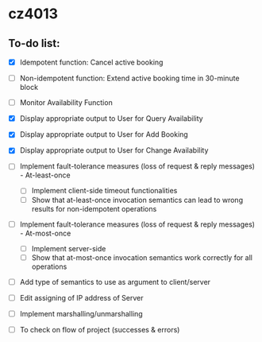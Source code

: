 # cz4013



## To-do list:

- [x] Idempotent function: Cancel active booking

- [ ] Non-idempotent function: Extend active booking time in 30-minute block

- [ ] Monitor Availability Function

- [x] Display appropriate output to User for Query Availability

- [x] Display appropriate output to User for Add Booking

- [x] Display appropriate output to User for Change Availability

- [ ] Implement fault-tolerance measures (loss of request & reply messages) - At-least-once
    - [ ] Implement client-side timeout functionalities
    - [ ] Show that at-least-once invocation semantics can lead to wrong results for non-idempotent operations

- [ ] Implement fault-tolerance measures (loss of request & reply messages) - At-most-once
    - [ ] Implement server-side 
    - [ ] Show that at-most-once invocation semantics work correctly for all operations

- [ ] Add type of semantics to use as argument to client/server

- [ ] Edit assigning of IP address of Server

- [ ] Implement marshalling/unmarshalling

- [ ] To check on flow of project (successes & errors)
    

    

